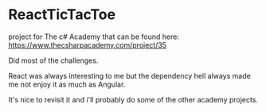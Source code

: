 # ReactTicTacToe

project for The c# Academy that can be found here: https://www.thecsharpacademy.com/project/35

Did most of the challenges.

React was always interesting to me but the dependency hell always made me not enjoy it as much as Angular.

It's nice to revisit it and i'll probably do some of the other academy projects.
